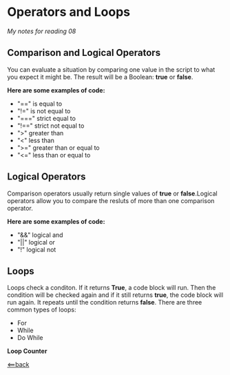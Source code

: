 # **Operators and Loops**
*My notes for reading 08*

## **Comparison and Logical Operators**
You can evaluate a situation by comparing one value in the script to what you expect it might be. The result will be a Boolean: **true** or **false**.

**Here are some examples of code:**
- "==" is equal to
- "!=" is not equal to
- "===" strict equal to
- "!==" strict not equal to
- ">" greater than
- "<" less than
- ">=" greater than or equal to
- "<=" less than or equal to

## **Logical Operators**
Comparison operators usually return single values of **true** or **false**.Logical operators allow you to compare the resluts of more than one comparison operator.

**Here are some examples of code:**
- "&&" logical and
- "||" logical or
- "!" logical not

## **Loops**
Loops check a conditon. If it returns **True**, a code block will run. Then the condition will be checked again and if it still returns **true**, the code block will run again. It repeats until the condition returns **false**. There are three common types of loops:
- For
- While
- Do While

**Loop Counter**




[<==back](README.md)
